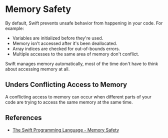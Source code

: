 # Memory Safety

By default, Swift prevents unsafe behavior from happening in your code. For example:

- Variables are initialized before they're used.
- Memory isn't accessed after it's been deallocated.
- Array indices are checked for out-of-bounds errors.
- Multiple accesses to the same area of memory don't conflict.

Swift manages memory automatically, most of the time don't have to think about accessing memory at all.

## Unders Conflicting Access to Memory

A conflicting access to memory can occur when different parts of your code are trying to access the same memory at the same time.

## References

- [The Swift Programming Language - Memory Safety](https://docs.swift.org/swift-book/LanguageGuide/MemorySafety.html)
